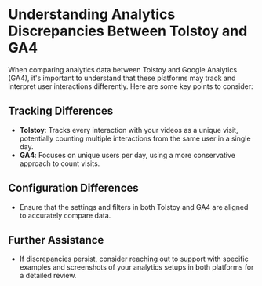 # Understanding Analytics Discrepancies Between Tolstoy and GA4

When comparing analytics data between Tolstoy and Google Analytics (GA4), it's important to understand that these platforms may track and interpret user interactions differently. Here are some key points to consider:

## Tracking Differences
- **Tolstoy**: Tracks every interaction with your videos as a unique visit, potentially counting multiple interactions from the same user in a single day.
- **GA4**: Focuses on unique users per day, using a more conservative approach to count visits.

## Configuration Differences
- Ensure that the settings and filters in both Tolstoy and GA4 are aligned to accurately compare data.

## Further Assistance
- If discrepancies persist, consider reaching out to support with specific examples and screenshots of your analytics setups in both platforms for a detailed review.
